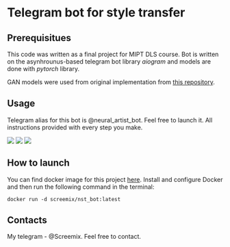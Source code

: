 # Telegram bot for style transfer

## Prerequisitues
This code was written as a final project for MIPT DLS course. Bot is written on the asynhrounus-based telegram bot library *aiogram* and models are done with *pytorch* library. 

GAN models were used from original implementation from [this repository](https://github.com/junyanz/pytorch-CycleGAN-and-pix2pix/blob/master/models/networks.py).

## Usage

Telegram alias for this bot is @neural_artist_bot. Feel free to launch it. All instructions provided with every step you make. 

![](https://i.imgur.com/lYREU3V.png)
![](https://i.imgur.com/B9ZhSpR.png)
![](https://i.imgur.com/xfLNWic.png)




## How to launch
You can find docker image for this project [here](https://hub.docker.com/repository/docker/screemix/nst_bot). Install and configure Docker and then run the following command in the terminal:
```
docker run -d screemix/nst_bot:latest
```
## Contacts 
My telegram - @Screemix. Feel free to contact.


